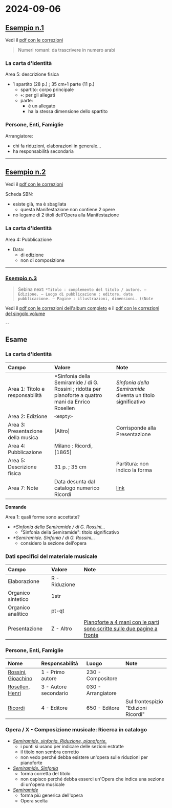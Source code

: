 # 2024-09-06

## [Esempio n.1](./materiale/2024-09-06%20esempio%20n1%20materiale.pdf)

Vedi il [pdf con le correzioni](./materiale/2024-09-06%20esempio%20n1%20scheda%20con%20correzioni.pdf)

> Numeri romani: da trascrivere in numero arabi

### La carta d'identità

Area 5: descrizione fisica
- 1 spartito (28 p.) ; 35 cm` + `1 parte (11 p.)
    + spartito: corpo principale
    + ` + `: per gli allegati
    + parte:
        * è un allegato
        * ha la stessa dimensione dello spartito

### Persone, Enti, Famiglie

Arrangiatore:
- chi fa riduzioni, elaborazioni in generale…
- ha responsabilità secondaria

---

## [Esempio n.2](./materiale/2024-09-06%20esempio%20n2%20materiale.pdf)

Vedi il [pdf con le correzioni](./materiale/2024-09-06%20esempio%20n2%20scheda%20con%20correzioni.pdf)

Scheda SBN:
- esiste già, ma è sbagliata
    + questa Manifestazione non contiene 2 opere
- no legame di 2 titoli dell’Opera alla Manifestazione

### La carta d'identità

Area 4: Pubblicazione
- Data:
    + di edizione
    + non di composizione

---

### [Esempio n.3](./materiale/2024-09-06%20esempio%20n3%20materiale.pdf)

> Sebina next: `*Titolo : complemento del titolo / autore. – Edizione. – Luogo di pubblicazione : editore, data pubblicazione. – Pagine : illustrazioni, dimensioni. ((Note`

Vedi il [pdf con le correzioni dell'album completo](./materiale/2024-09-06%20esempio%20n3b%20scheda%20con%20correzioni.pdf) e il [pdf con le correzioni del singolo volume](./materiale/2024-09-06%20esempio%20n3a%20scheda%20con%20correzioni.pdf)

--

## Esame

### La carta d'identità

| Campo | Valore | Note |
| :- | :- | :- |
| Area 1: Titolo e responsabilità | *Sinfonia della Semiramide / di G. Rossini ; ridotta per pianoforte a quattro mani da Enrico Rosellen | _Sinfonia della Semiramide_ diventa un titolo significativo |
| Area 2: Edizione | `<empty>` |
| Area 3: Presentazione della musica | [Altro] | Corrisponde alla Presentazione |
| Area 4: Pubblicazione | Milano : Ricordi, [1865] |
| Area 5: Descrizione fisica | 31 p. ; 35 cm | Partitura: non indico la forma |
| Area 7: Note | Data desunta dal catalogo numerico Ricordi | [link](https://www.digitalarchivioricordi.com/it/catalogo/37018) |

**Domande**

Area 1: quali forme sono accettate?
- _*Sinfonia della Semiramide / di G. Rossini…_
    + "Sinfonia della Semiramide": titolo significativo
- _*Semiramide. Sinfonia / di G. Rossini…_
    + considero la sezione dell'opera

### Dati specifici del materiale musicale

| Campo | Valore | Note |
| :- | :- | :- |
| Elaborazione | R - Riduzione |
| Organico sintetico | 1str |
| Organico analitico | pt-qt |
| Presentazione | Z - Altro | [Pianoforte a 4 mani con le parti sono scritte sulle due pagine a fronte](http://www.urfm.braidense.it/risorse/presentazione.php) |

### Persone, Enti, Famiglie

| Nome | Responsabilità | Luogo | Note |
| :- | :- | :- | :- |
| [Rossini, Gioachino](http://id.sbn.it/bid/CFIV003375) | 1 - Primo autore | 230 - Compositore |
| [Rosellen, Henri](http://id.sbn.it/bid/CUBV136772) | 3 - Autore secondario | 030 - Arrangiatore |
| [Ricordi <casa editrice>](http://id.sbn.it/bid/TO0V101952) | 4 - Editore | 650 - Editore | Sul frontespizio "Edizioni Ricordi" |

### Opera / X - Composizione musicale: Ricerca in catalogo

- [_Semiramide, sinfonia. Riduzione, pianoforte._](https://opac.sbn.it/opera/TSA0896136)
    + i punti si usano per indicare delle sezioni estratte
    + il titolo non sembra corretto
    + non vedo perché debba esistere un'opera sulle riduzioni per pianoforte
- [_Semiramide. Sinfonia_](https://opac.sbn.it/opera/CMP0303340)
    + forma corretta del titolo
    + non capisco perché debba esserci un'Opera che indica una sezione di un'opera musicale
- [_Semiramide_](https://opac.sbn.it/opera/CMP0203785)
    + forma più generica dell'opera
    + Opera scelta